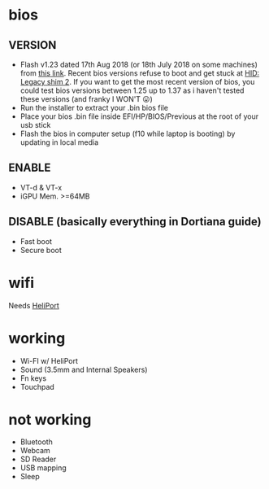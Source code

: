 # bios
## VERSION
- Flash v1.23 dated 17th Aug 2018 (or 18th July 2018 on some machines) from [this link](https://ftp.hp.com/pub/softpaq/sp91001-91500/sp91342.exe). Recent bios versions refuse to boot and get stuck at [HID: Legacy shim 2](hid_legacy_shim.jpg). If you want to get the most recent version of bios, you could test bios versions between 1.25 up to 1.37 as i haven't tested these versions (and franky I WON'T 😛)
- Run the installer to extract your .bin bios file
- Place your bios .bin file inside EFI/HP/BIOS/Previous at the root of your usb stick
- Flash the bios in computer setup (f10 while laptop is booting) by updating in local media

## ENABLE
- VT-d & VT-x
- iGPU Mem. >=64MB

## DISABLE (basically everything in Dortiana guide)
- Fast boot
- Secure boot

# wifi
Needs [HeliPort](https://openintelwireless.github.io/HeliPort/Installation.html)

# working
- Wi-FI w/ HeliPort
- Sound (3.5mm and Internal Speakers)
- Fn keys
- Touchpad

# not working
- Bluetooth
- Webcam
- SD Reader
- USB mapping
- Sleep
